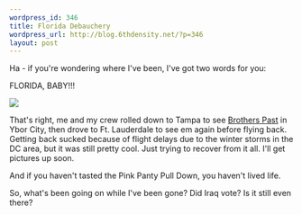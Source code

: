```yaml
--- 
wordpress_id: 346
title: Florida Debauchery
wordpress_url: http://blog.6thdensity.net/?p=346
layout: post
---
```

Ha - if you're wondering where I've been, I've got two words for you:

FLORIDA, BABY!!!

<img src="http://6thdensity.net/gallery/albums/ftp_uploads/normal_ftp_uploadsPICT0008.JPG" />

That's right, me and my crew rolled down to Tampa to see <a href="http://brotherspast.com">Brothers Past</a> in Ybor City, then drove to Ft. Lauderdale to see em again before flying back.  Getting back sucked because of flight delays due to the winter storms in the DC area, but it was still pretty cool.  Just trying to recover from it all.  I'll get pictures up soon.

And if you haven't tasted the Pink Panty Pull Down, you haven't lived life.

So, what's been going on while I've been gone?  Did Iraq vote?  Is it still even there?
